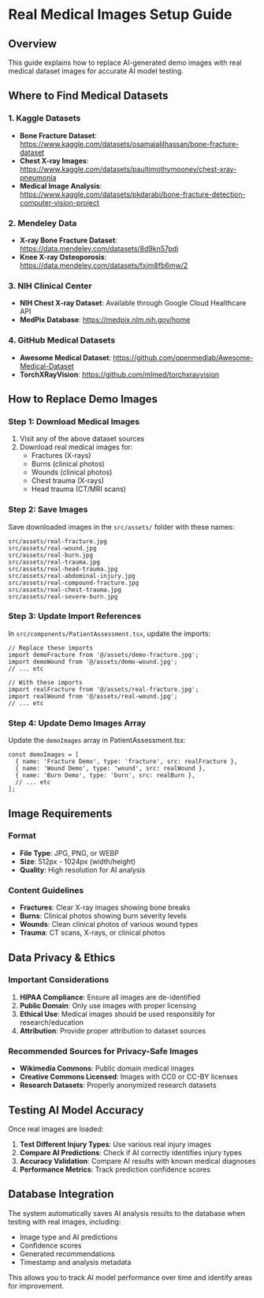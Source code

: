 # Real Medical Images Setup Guide

## Overview
This guide explains how to replace AI-generated demo images with real medical dataset images for accurate AI model testing.

## Where to Find Medical Datasets

### 1. Kaggle Datasets
- **Bone Fracture Dataset**: https://www.kaggle.com/datasets/osamajalilhassan/bone-fracture-dataset
- **Chest X-ray Images**: https://www.kaggle.com/datasets/paultimothymooney/chest-xray-pneumonia
- **Medical Image Analysis**: https://www.kaggle.com/datasets/pkdarabi/bone-fracture-detection-computer-vision-project

### 2. Mendeley Data
- **X-ray Bone Fracture Dataset**: https://data.mendeley.com/datasets/8d9kn57pdj
- **Knee X-ray Osteoporosis**: https://data.mendeley.com/datasets/fxjm8fb6mw/2

### 3. NIH Clinical Center
- **NIH Chest X-ray Dataset**: Available through Google Cloud Healthcare API
- **MedPix Database**: https://medpix.nlm.nih.gov/home

### 4. GitHub Medical Datasets
- **Awesome Medical Dataset**: https://github.com/openmedlab/Awesome-Medical-Dataset
- **TorchXRayVision**: https://github.com/mlmed/torchxrayvision

## How to Replace Demo Images

### Step 1: Download Medical Images
1. Visit any of the above dataset sources
2. Download real medical images for:
   - Fractures (X-rays)
   - Burns (clinical photos)
   - Wounds (clinical photos)
   - Chest trauma (X-rays)
   - Head trauma (CT/MRI scans)

### Step 2: Save Images
Save downloaded images in the `src/assets/` folder with these names:
```
src/assets/real-fracture.jpg
src/assets/real-wound.jpg
src/assets/real-burn.jpg
src/assets/real-trauma.jpg
src/assets/real-head-trauma.jpg
src/assets/real-abdominal-injury.jpg
src/assets/real-compound-fracture.jpg
src/assets/real-chest-trauma.jpg
src/assets/real-severe-burn.jpg
```

### Step 3: Update Import References
In `src/components/PatientAssessment.tsx`, update the imports:

```tsx
// Replace these imports
import demoFracture from '@/assets/demo-fracture.jpg';
import demoWound from '@/assets/demo-wound.jpg';
// ... etc

// With these imports
import realFracture from '@/assets/real-fracture.jpg';
import realWound from '@/assets/real-wound.jpg';
// ... etc
```

### Step 4: Update Demo Images Array
Update the `demoImages` array in PatientAssessment.tsx:

```tsx
const demoImages = [
  { name: 'Fracture Demo', type: 'fracture', src: realFracture },
  { name: 'Wound Demo', type: 'wound', src: realWound },
  { name: 'Burn Demo', type: 'burn', src: realBurn },
  // ... etc
];
```

## Image Requirements

### Format
- **File Type**: JPG, PNG, or WEBP
- **Size**: 512px - 1024px (width/height)
- **Quality**: High resolution for AI analysis

### Content Guidelines
- **Fractures**: Clear X-ray images showing bone breaks
- **Burns**: Clinical photos showing burn severity levels
- **Wounds**: Clean clinical photos of various wound types
- **Trauma**: CT scans, X-rays, or clinical photos

## Data Privacy & Ethics

### Important Considerations
1. **HIPAA Compliance**: Ensure all images are de-identified
2. **Public Domain**: Only use images with proper licensing
3. **Ethical Use**: Medical images should be used responsibly for research/education
4. **Attribution**: Provide proper attribution to dataset sources

### Recommended Sources for Privacy-Safe Images
- **Wikimedia Commons**: Public domain medical images
- **Creative Commons Licensed**: Images with CC0 or CC-BY licenses
- **Research Datasets**: Properly anonymized research datasets

## Testing AI Model Accuracy

Once real images are loaded:

1. **Test Different Injury Types**: Use various real injury images
2. **Compare AI Predictions**: Check if AI correctly identifies injury types
3. **Accuracy Validation**: Compare AI results with known medical diagnoses
4. **Performance Metrics**: Track prediction confidence scores

## Database Integration

The system automatically saves AI analysis results to the database when testing with real images, including:
- Image type and AI predictions
- Confidence scores
- Generated recommendations
- Timestamp and analysis metadata

This allows you to track AI model performance over time and identify areas for improvement.